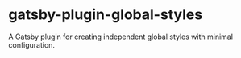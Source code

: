 # gatsby-plugin-global-styles

A Gatsby plugin for creating independent global styles with minimal configuration.
